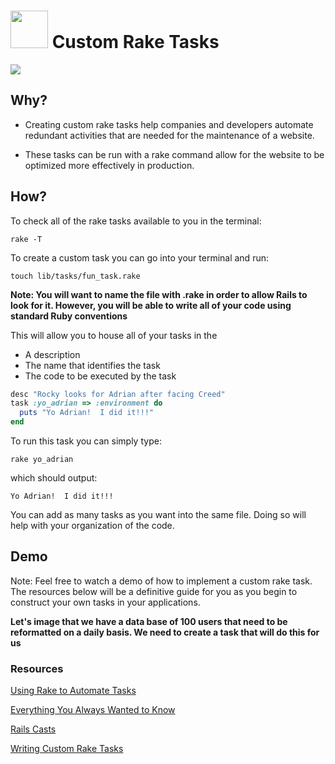 # <img src="https://cloud.githubusercontent.com/assets/7833470/10899314/63829980-8188-11e5-8cdd-4ded5bcb6e36.png" height="60"> Custom Rake Tasks

<img src="http://cdn.meme.am/instances/400x/58907263.jpg">


## Why?
* Creating custom rake tasks help companies and developers automate redundant activities that are needed for the maintenance of a website.

* These tasks can be run with a rake command allow for the website to be optimized more effectively in production.

## How?

To check all of the rake tasks available to you in the terminal:
```cli
rake -T
```

To create a custom task you can go into your terminal and run:
```cli
touch lib/tasks/fun_task.rake
```
**Note:  You will want to name the file with .rake in order to allow Rails to look for it.  However, you will be able to write all of your code using standard Ruby conventions**

This will allow you to house all of your tasks in the
* A description
* The name that identifies the task
* The code to be executed by the task

```rb
desc "Rocky looks for Adrian after facing Creed"
task :yo_adrian => :environment do
  puts "Yo Adrian!  I did it!!!"
end
```

To run this task you can simply type:
```cli
rake yo_adrian
```
which should output:
```cli
Yo Adrian!  I did it!!!
```

You can add as many tasks as you want into the same file.  Doing so will help with your organization of the code.


## Demo

Note: Feel free to watch a demo of how to implement a custom rake task.  The resources below will be a definitive guide for you as you begin to construct your own tasks in your applications.

**Let's image that we have a data base of 100 users that need to be reformatted on a daily basis.  We need to create a task that will do this for us**

### Resources

<a href="http://www.stuartellis.eu/articles/rake/" target="_blank">Using Rake to Automate Tasks</a>

<a href="http://edelpero.svbtle.com/everything-you-always-wanted-to-know-about-writing-good-rake-tasks-but-were-afraid-to-ask" target="_blank">Everything You Always Wanted to Know</a>

<a href="https://www.youtube.com/watch?v=RS1juns_Sj0" target="_blank">Rails Casts</a>

<a href="https://www.youtube.com/watch?v=B1E6dyRZWdg" target="_blank">Writing Custom Rake Tasks</a>
